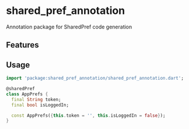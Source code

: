 # shared_pref_annotation

Annotation package for SharedPref code generation

## Features

## Usage

```dart
import 'package:shared_pref_annotation/shared_pref_annotation.dart';

@sharedPref
class AppPrefs {
  final String token;
  final bool isLoggedIn;

  const AppPrefs({this.token = '', this.isLoggedIn = false});
}

```
